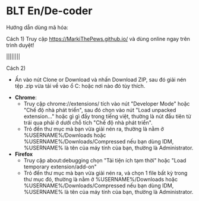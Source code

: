 # BLT En/De-coder
Hướng dẫn dùng mã hóa:

Cách 1) Truy cập https://MarkiThePews.github.io/ và dùng online ngay trên trình duyệt!

||||||||

Cách 2) 
- Ấn vào nút Clone or Download và nhấn Download ZIP, sau đó giải nén tệp .zip vừa tải về vào ổ C: hoặc nơi nào đó tùy thích.
+ **Chrome**:
  - Truy cập chrome://extensions/ tích vào nút "Developer Mode" hoặc  "Chế độ nhà phát triển", sau đó chọn vào nút "Load unpacked extension..." hoặc gì gì đấy trong tiếng việt, thường là nút đầu tiên từ trái qua phải ở dưới chỗ tích "Chế độ nhà phát triển".
  - Trỏ đến thư mục mà bạn vừa giải nén ra, thường là nằm ở %USERNAME%/Downloads hoặc %USERNAME%/Downloads/Compressed nếu bạn dùng IDM, %USERNAME% là tên của máy tính của bạn, thường là Administrator.
+ **Firefox**
  - Truy cập about:debugging chọn "Tải tiện ích tạm thời" hoặc "Load temporary extension/add-on"
  - Trỏ đến thư mục mà bạn vừa giải nén ra, và chọn 1 file bất kỳ trong thư mục đó, thường là nằm ở %USERNAME%/Downloads hoặc %USERNAME%/Downloads/Compressed nếu bạn dùng IDM, %USERNAME% là tên của máy tính của bạn, thường là Administrator.
